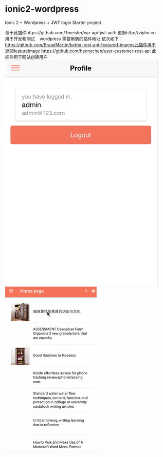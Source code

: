 # ionic2-wordpress
Ionic 2 + Wordpress + JWT login Starter project

基于此插件https://github.com/Tmeister/wp-api-jwt-auth
更新http://vipho.cn用于开发和测试    wordpress 需要用到的插件地址 依次如下：https://github.com/BraadMartin/better-rest-api-featured-images此插件用于返回featureimage
https://github.com/hennychen/user-customer-rest-api 此插件用于网站创建用户  
 ![image](https://github.com/hennychen/ionic2-wordpress/blob/master/WX20170309-130615%402x.png)
![image](https://github.com/hennychen/ionic2-wordpress/blob/master/Untitled.gif)
